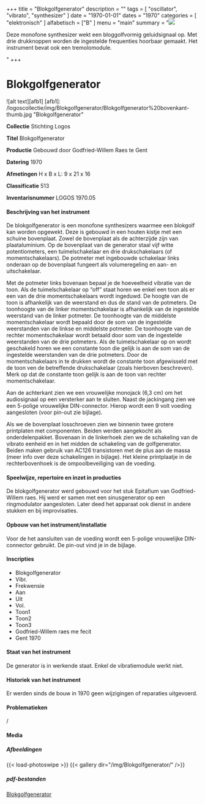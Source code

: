 ﻿+++
title = "Blokgolfgenerator"
description = ""
tags = [ "oscillator", "vibrato", "synthesizer"
]
date = "1970-01-01"
dates = "1970"
categories = [ "elektronisch"
]
alfabetisch = ["B"
]
menu = "main"
summary = "<a href='/logoscollectie/1970/blokgolfgenerator'><img src='/logoscollectie/img/Blokgolfgenerator/Blokgolfgenerator%20bovenkant-thumb.jpg'></a><p>Deze monofone synthesizer wekt een bloggolfvormig geluidsignaal op. Met drie drukknoppen worden de ingestelde frequenties hoorbaar gemaakt. Het instrument bevat ook een tremolomodule.</p>"
+++

# Blokgolfgenerator

![alt text][afb1]
[afb1]: /logoscollectie/img/Blokgolfgenerator/Blokgolfgenerator%20bovenkant-thumb.jpg "Blokgolfgenerator"


**Collectie**
Stichting Logos

**Titel**
Blokgolfgenerator

**Productie**
Gebouwd door Godfried-Willem Raes te Gent

**Datering**
1970

**Afmetingen**
H x B x L: 9 x 21 x 16

**Classificatie**
513

**Inventarisnummer**
LOGOS 1970.05

#### Beschrijving van het instrument
De blokgolfgenerator is een monofone synthesizers waarmee een blokgolf kan worden opgewekt. Deze is gebouwd in een houten kistje met een schuine bovenplaat. Zowel de bovenplaat als de achterzijde zijn van plaataluminium. Op de bovenplaat van de generator staal vijf witte potentiometers, een tuimelschakelaar en drie drukschakelaars (of momentschakelaars). De potmeter met ingebouwde schakelaar links onderaan op de bovenplaat fungeert als volumeregeling en aan- en uitschakelaar.

Met de potmeter links bovenaan bepaal je de hoeveelheid vibratie van de toon. Als de tuimelschakelaar op “off” staat horen we enkel een toon als er een van de drie momentschakelaars wordt ingeduwd. De hoogte van de toon is afhankelijk van de weerstand en dus de stand van de potmeters. De toonhoogte van de linker momentschakelaar is afhankelijk van de ingestelde weerstand van de linker potmeter. De toonhoogte van de middelste momentschakelaar wordt bepaald door de som van de ingestelde weerstanden van de linkse en middelste potmeter. De toonhoogte van de rechter momentschakelaar wordt betaald door som van de ingestelde weerstanden van de drie potmeters. Als de tuimelschakelaar op on wordt geschakeld horen we een constante toon die gelijk is aan de som van de ingestelde weerstanden van de drie potmeters. Door de momentschakelaars in te drukken wordt de constante toon afgewisseld met de toon ven de betreffende drukschakelaar (zoals hierboven beschreven). Merk op dat de constante toon gelijk is aan de toon van rechter momentschakelaar.

Aan de achterkant zien we een vrouwelijke monojack (6,3 cm) om het audiosignaal op een versterker aan te sluiten. Naast de jackingang zien we een 5-polige vrouwelijke DIN-connector. Hierop wordt een 9 volt voeding aangesloten (voor pin-out zie bijlage). 

Als we de bovenplaat losschroeven zien we binnenin twee grotere printplaten met componenten. Beiden werden aangekocht als onderdelenpakket. Bovenaan in de linkerhoek zien we de schakeling van de vibrato eenheid en in het midden de schakeling van de golfgenerator. Beiden maken gebruik van AC126 transistoren met de plus aan de massa (meer info over deze schakelingen in bijlage). Het kleine printplaatje in de rechterbovenhoek is de ompoolbeveiliging van de voeding.   

#### Speelwijze, repertoire en inzet in producties
De blokgolfgenerator werd gebouwd voor het stuk Epitafium van Godfried-Willem raes. Hij werd er samen met een sinusgenerator op een  ringmodulator aangesloten. Later deed het apparaat ook dienst in andere stukken en bij improvisaties. 

#### Opbouw van het instrument/installatie
Voor de het aansluiten van de voeding wordt een 5-polige vrouwelijke DIN-connector gebruikt. De pin-out vind je in de bijlage.

#### Inscripties
- Blokgolfgenerator
- Vibr.
- Frekwensie
- Aan
- Uit
- Vol.
- Toon1 
- Toon2
- Toon3
- Godfried-Willem raes me fecit
- Gent 1970


#### Staat van het instrument
De generator is in werkende staat. Enkel de vibratiemodule werkt niet. 

#### Historiek van het instrument
Er werden sinds de bouw in 1970 geen wijzigingen of reparaties uitgevoerd.

#### Problematieken
/ 
#### Media
##### Afbeeldingen
{{< load-photoswipe >}}
{{< gallery dir="/img/Blokgolfgenerator/" />}}

##### pdf-bestanden
[Blokgolfgenerator](/logoscollectie/pdf/Blokgolfgenerator/Blokgolfgenerator_scan.pdf)

